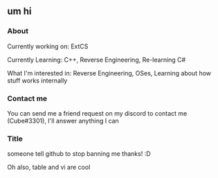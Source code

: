 ## um hi
### About

Currently working on: ExtCS

Currently Learning: C++, Reverse Engineering, Re-learning C#

What I'm interested in: Reverse Engineering, OSes, Learning about how stuff works internally

### Contact me
You can send me a friend request on my discord to contact me (Cube#3301), I'll answer anything I can

### Title
someone tell github to stop banning me thanks! :D



Oh also, table and vi are cool
